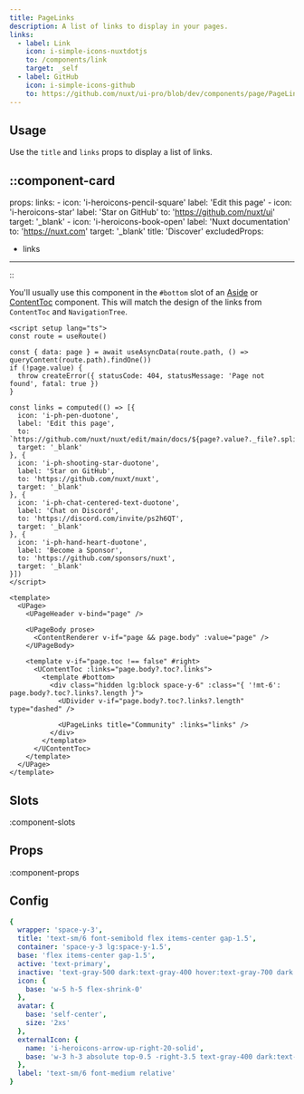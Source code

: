 ```yaml
---
title: PageLinks
description: A list of links to display in your pages.
links:
  - label: Link
    icon: i-simple-icons-nuxtdotjs
    to: /components/link
    target: _self
  - label: GitHub
    icon: i-simple-icons-github
    to: https://github.com/nuxt/ui-pro/blob/dev/components/page/PageLinks.vue
---
```


## Usage

Use the `title` and `links` props to display a list of links.

::component-card
---
props:
  links:
    - icon: 'i-heroicons-pencil-square'
      label: 'Edit this page'
    - icon: 'i-heroicons-star'
      label: 'Star on GitHub'
      to: 'https://github.com/nuxt/ui'
      target: '_blank'
    - icon: 'i-heroicons-book-open'
      label: 'Nuxt documentation'
      to: 'https://nuxt.com'
      target: '_blank'
  title: 'Discover'
excludedProps:
  - links
---
::

You'll usually use this component in the `#bottom` slot of an [Aside](/pro/components/aside) or [ContentToc](/pro/components/content-toc) component. This will match the design of the links from `ContentToc` and `NavigationTree`.

```vue [pages/\[...slug\\].vue]
<script setup lang="ts">
const route = useRoute()

const { data: page } = await useAsyncData(route.path, () => queryContent(route.path).findOne())
if (!page.value) {
  throw createError({ statusCode: 404, statusMessage: 'Page not found', fatal: true })
}

const links = computed(() => [{
  icon: 'i-ph-pen-duotone',
  label: 'Edit this page',
  to: `https://github.com/nuxt/nuxt/edit/main/docs/${page?.value?._file?.split('/').slice(1).join('/')}`,
  target: '_blank'
}, {
  icon: 'i-ph-shooting-star-duotone',
  label: 'Star on GitHub',
  to: 'https://github.com/nuxt/nuxt',
  target: '_blank'
}, {
  icon: 'i-ph-chat-centered-text-duotone',
  label: 'Chat on Discord',
  to: 'https://discord.com/invite/ps2h6QT',
  target: '_blank'
}, {
  icon: 'i-ph-hand-heart-duotone',
  label: 'Become a Sponsor',
  to: 'https://github.com/sponsors/nuxt',
  target: '_blank'
}])
</script>

<template>
  <UPage>
    <UPageHeader v-bind="page" />

    <UPageBody prose>
      <ContentRenderer v-if="page && page.body" :value="page" />
    </UPageBody>

    <template v-if="page.toc !== false" #right>
      <UContentToc :links="page.body?.toc?.links">
        <template #bottom>
          <div class="hidden lg:block space-y-6" :class="{ '!mt-6': page.body?.toc?.links?.length }">
            <UDivider v-if="page.body?.toc?.links?.length" type="dashed" />

            <UPageLinks title="Community" :links="links" />
          </div>
        </template>
      </UContentToc>
    </template>
  </UPage>
</template>
```

## Slots

:component-slots

## Props

:component-props

## Config

```yml
{
  wrapper: 'space-y-3',
  title: 'text-sm/6 font-semibold flex items-center gap-1.5',
  container: 'space-y-3 lg:space-y-1.5',
  base: 'flex items-center gap-1.5',
  active: 'text-primary',
  inactive: 'text-gray-500 dark:text-gray-400 hover:text-gray-700 dark:hover:text-gray-200',
  icon: {
    base: 'w-5 h-5 flex-shrink-0'
  },
  avatar: {
    base: 'self-center',
    size: '2xs'
  },
  externalIcon: {
    name: 'i-heroicons-arrow-up-right-20-solid',
    base: 'w-3 h-3 absolute top-0.5 -right-3.5 text-gray-400 dark:text-gray-500'
  },
  label: 'text-sm/6 font-medium relative'
}
```
